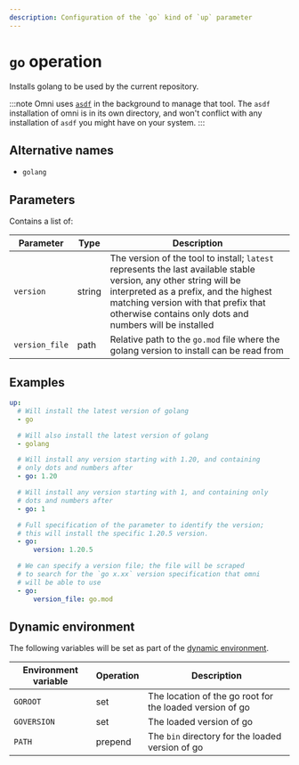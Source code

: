 ```yaml
---
description: Configuration of the `go` kind of `up` parameter
---
```


# `go` operation

Installs golang to be used by the current repository.

:::note
Omni uses [`asdf`](https://asdf-vm.com/) in the background to manage that tool. The `asdf` installation of omni is in its own directory, and won't conflict with any installation of `asdf` you might have on your system.
:::

## Alternative names

- `golang`

## Parameters

Contains a list of:

| Parameter        | Type      | Description                                           |
|------------------|-----------|-------------------------------------------------------|
| `version` | string | The version of the tool to install; `latest` represents the last available stable version, any other string will be interpreted as a prefix, and the highest matching version with that prefix that otherwise contains only dots and numbers will be installed |
| `version_file` | path | Relative path to the `go.mod` file where the golang version to install can be read from |

## Examples

```yaml
up:
  # Will install the latest version of golang
  - go

  # Will also install the latest version of golang
  - golang

  # Will install any version starting with 1.20, and containing
  # only dots and numbers after
  - go: 1.20

  # Will install any version starting with 1, and containing only
  # dots and numbers after
  - go: 1

  # Full specification of the parameter to identify the version;
  # this will install the specific 1.20.5 version.
  - go:
      version: 1.20.5

  # We can specify a version file; the file will be scraped
  # to search for the `go x.xx` version specification that omni
  # will be able to use
  - go:
      version_file: go.mod
```

## Dynamic environment

The following variables will be set as part of the [dynamic environment](/reference/dynamic-environment).

| Environment variable | Operation | Description |
|----------------------|-----------|-------------|
| `GOROOT` | set | The location of the go root for the loaded version of go |
| `GOVERSION` | set | The loaded version of go |
| `PATH` | prepend | The `bin` directory for the loaded version of go |
